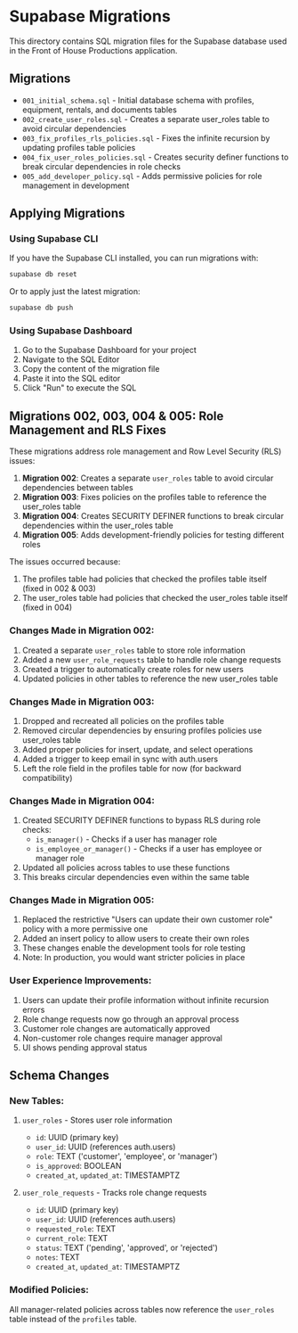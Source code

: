# Supabase Migrations

This directory contains SQL migration files for the Supabase database used in the Front of House Productions application.

## Migrations

- `001_initial_schema.sql` - Initial database schema with profiles, equipment, rentals, and documents tables
- `002_create_user_roles.sql` - Creates a separate user_roles table to avoid circular dependencies
- `003_fix_profiles_rls_policies.sql` - Fixes the infinite recursion by updating profiles table policies
- `004_fix_user_roles_policies.sql` - Creates security definer functions to break circular dependencies in role checks
- `005_add_developer_policy.sql` - Adds permissive policies for role management in development

## Applying Migrations

### Using Supabase CLI

If you have the Supabase CLI installed, you can run migrations with:

```bash
supabase db reset
```

Or to apply just the latest migration:

```bash
supabase db push
```

### Using Supabase Dashboard

1. Go to the Supabase Dashboard for your project
2. Navigate to the SQL Editor
3. Copy the content of the migration file
4. Paste it into the SQL editor
5. Click "Run" to execute the SQL

## Migrations 002, 003, 004 & 005: Role Management and RLS Fixes

These migrations address role management and Row Level Security (RLS) issues:

1. **Migration 002**: Creates a separate `user_roles` table to avoid circular dependencies between tables
2. **Migration 003**: Fixes policies on the profiles table to reference the user_roles table
3. **Migration 004**: Creates SECURITY DEFINER functions to break circular dependencies within the user_roles table
4. **Migration 005**: Adds development-friendly policies for testing different roles

The issues occurred because:

1. The profiles table had policies that checked the profiles table itself (fixed in 002 & 003)
2. The user_roles table had policies that checked the user_roles table itself (fixed in 004)

### Changes Made in Migration 002:

1. Created a separate `user_roles` table to store role information
2. Added a new `user_role_requests` table to handle role change requests
3. Created a trigger to automatically create roles for new users
4. Updated policies in other tables to reference the new user_roles table

### Changes Made in Migration 003:

1. Dropped and recreated all policies on the profiles table
2. Removed circular dependencies by ensuring profiles policies use user_roles table
3. Added proper policies for insert, update, and select operations
4. Added a trigger to keep email in sync with auth.users
5. Left the role field in the profiles table for now (for backward compatibility)

### Changes Made in Migration 004:

1. Created SECURITY DEFINER functions to bypass RLS during role checks:
   - `is_manager()` - Checks if a user has manager role
   - `is_employee_or_manager()` - Checks if a user has employee or manager role
2. Updated all policies across tables to use these functions
3. This breaks circular dependencies even within the same table

### Changes Made in Migration 005:

1. Replaced the restrictive "Users can update their own customer role" policy with a more permissive one
2. Added an insert policy to allow users to create their own roles
3. These changes enable the development tools for role testing
4. Note: In production, you would want stricter policies in place

### User Experience Improvements:

1. Users can update their profile information without infinite recursion errors
2. Role change requests now go through an approval process
3. Customer role changes are automatically approved
4. Non-customer role changes require manager approval
5. UI shows pending approval status

## Schema Changes

### New Tables:

1. `user_roles` - Stores user role information
   - `id`: UUID (primary key)
   - `user_id`: UUID (references auth.users)
   - `role`: TEXT ('customer', 'employee', or 'manager')
   - `is_approved`: BOOLEAN
   - `created_at`, `updated_at`: TIMESTAMPTZ

2. `user_role_requests` - Tracks role change requests
   - `id`: UUID (primary key)
   - `user_id`: UUID (references auth.users)
   - `requested_role`: TEXT
   - `current_role`: TEXT
   - `status`: TEXT ('pending', 'approved', or 'rejected')
   - `notes`: TEXT
   - `created_at`, `updated_at`: TIMESTAMPTZ

### Modified Policies:

All manager-related policies across tables now reference the `user_roles` table instead of the `profiles` table.
